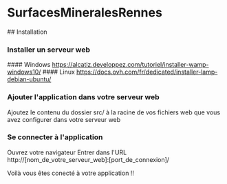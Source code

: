 # SurfacesMineralesRennes

## Installation 
### Installer un serveur web
#### Windows 
https://alcatiz.developpez.com/tutoriel/installer-wamp-windows10/
#### Linux
https://docs.ovh.com/fr/dedicated/installer-lamp-debian-ubuntu/
### Ajouter l'application dans votre serveur web
Ajoutez le contenu du dossier src/ à la racine de vos fichiers web que vous avez configurer dans votre serveur web

### Se connecter à l'application 
Ouvrez votre navigateur
Entrer dans l'URL http://[nom_de_votre_serveur_web]:[port_de_connexion]/

Voilà vous êtes conecté à votre application !! 